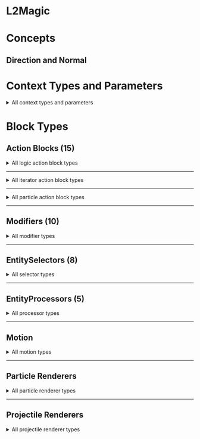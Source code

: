 # L2Magic

# Concepts

## Direction and Normal

# Context Types and Parameters

<details>
<summary>All context types and parameters</summary>


## Default Parameters
For all cases:
- PosX: current cursor position
- PosY: current cursor position
- PosZ: current cursor position
- CasterX: current caster position
- CasterY: current caster position
- CasterZ: current caster position

With Scheduler:
- Time: current scheduler time

## Spell Action
Parameters:
- TickUsing: ticks player is using this spell
- Power: The power factor of this spell
- CastX: Position where this spell is casted
- CastY: Position where this spell is casted
- CastZ: Position where this spell is casted

## Projectile
Parameters:
- TickCount: Ticks this projectile has existed
- ProjectileX: Position of this projectile (when root block is initiated)
- ProjectileY: Position of this projectile (when root block is initiated)
- ProjectileZ: Position of this projectile (when root block is initiated)

## Custom Particle
Parameters:
- TickCount: Ticks this particle has existed


</details>

# Block Types

## Action Blocks (15)

<details>
<summary>All logic action block types</summary>

### if

Executes either one of the 2 action blocks based on a condition

- param `predicate` (bool expression): condition
- param `action` (action block, default empty): action block to execute when predicate results in true
- param `fallback` (action block, default empty): action block to execute when predicate results in false

### list

Executes multiple action blocks at the same time, with the same context

- param `children` (list of action blocks): action blocks to execute

### delay

Delays execution of an action block

- param `tick` (int expression): tick to delay
- param `child` (action block): action block to be executed later

### move

Move the position and orientation of execution context

- param `modifiers` (list of modifier): a list of modifiers to move
- param `child` (action block): subsequent action block using new position and orientation

### processor

Selects entity using entity selectors, and process them using entity processors

- param `selector` (entity selector): selector to determine a list of entities to process
- param `processors` (list of entity processor): a list of processors to run over for the entities selected
- param `target` (enum):
  - `ENEMY`: all entities that are not allied with spell caster
  - `ENEMY_NO_FAMILY` all entities that are not allied with spell caster, except the ones that are the same type and
    don't hate spell caster
  - `ALLY`: all entities that are allied with spell caster
  - `ALLY_OR_FAMILY` all entities that are allied with spell caster, or the ones that are the same type and don't hate
    spell caster

Note:

- Using `ENEMY_NO_FAMILY` can help to prevent friendly fire without needing to setup team system
- Using `ALLY_OR_FAMILY` can help to give positive effects to other players without needing to setup team system

</details>

<hr>

<details>
<summary>All iterator action block types</summary>

All iterators have an optional param called `index`. It for specifying the name of iterating index as variable.
It starts from 0, and ends at `step-1`. You can use it to do calculation for subsequent blocks.

### iterate
Execute an action block for multiple times
- param `step` (int expression): step to iterate
- param `child` (action block): action block to execute repeatedly
- param `index` (optional string): variable name for index. If you don't need index as variable, just don't add this to the block to improve efficiency.

Note that most iterators are actually simplification of an `iterate` block with another commonly used block. 

### iterate_delayed
Execute an action block for multiple times, with delays between them.
- param `step` (int expression): step to iterate
- param `delay` (int expression): delay in ticks between steps
- param `child` (action block): action block to execute repeatedly
- param `index` (optional string): variable name for index. If you don't need index as variable, just don't add this to the block to improve efficiency.

Note that first step (`index` = 0) will be executed immediately.

### iterate_linear
Execute an action block for multuple times over a sequence of points on a straight line
- param `step` (int expression): step to iterate
- param `child` (action block): action block to execute repeatedly
- param `index` (optional string): variable name for index. If you don't need index as variable, just don't add this to the block to improve efficiency.

Other optional parameters:
- param `aloneDir` (double expression, default 0): step size along `dir`
- param `offset` (static vector, default (0,0,0)): alternative direction to move toward
- param `aloneOffset` (double expression, default 0): step size along alternative direction
- param `startFromOrigin` (static bool, default true): whether to start from `pos` or `pos+dir*alongDir+offset*alongOffset`.
Note that in either case, `index` will start from 0.

### iterate_arc
Execute an action block for multuple times over a sequence of points on an arc
- param `count` (int expression): total number of times to iterate
- param `child` (action block): action block to execute repeatedly
- param `index` (optional string): variable name for index. If you don't need index as variable, just don't add this to the block to improve efficiency.
- param `radius` (float expression): radius of the arc
- param `minAngle` (float expression, default -180): starting angle in degree
- param `maxAngle` (float expression, default 180): ending angle in degree
- param `maxInclusive` (static bool, default false):
  - If true, `index = 0` will be at `minAngle`, and `index = count - 1` will be at `maxAngle`
  - If false, `index = 0` will be at `minAngle`, and `index = count - 1` will ba 1 step away from `maxAngle`

If angle between `minAngle` and `maxAngle` is 360 degree, using `maxInclusive = false` yields uniform distribution over a circle.
However, if the angle in between is smaller, it's recommended to set `maxInclusive` to true.

Note that if you set `maxInclusive = true` while having `count = 1`, game will crash

### random_pos_fan
Select several random points on a fan with specified angle range and radius range. The chance of selecting at any point is the same regardless of the distance to origin.

Can also be used to select points on a ring (maxAngle-minAngle=360), on a pie (minRadius = 0), or on a circle (intersection of previous 2 special cases).

- param `count` (int expression): total number of times to iterate
- param `child` (action block): action block to execute repeatedly
- param `index` (optional string): variable name for index. If you don't need index as variable, just don't add this to the block to improve efficiency.
- param `minRadiuss` (float expression): minimum radius to select a point
- param `maxRadiuss` (float expression): maximum radius to select a point
- param `minAngle` (float expression, default -180): starting angle in degree
- param `maxAngle` (float expression, default 180): ending angle in degree

Extra variables: Normally iterators gives one variable defined by `index`, but this block gives 2 extra variables if you hve `index` defined:
- `<index>_radius`: the actual radius selected
- `<index>_angle`: the actual angle selected
If you use `index="i"`, then `"i_radius"` and `"i_angle"` will also be added to variable list.

</details>
<hr>
<details>
<summary>All particle action block types</summary>

### particle
### block_particle
### item_particle
### dust_particle
### transition_particle

</details>

<hr>

## Modifiers (10)

<details>
<summary>All modifier types</summary>

### forward
Move `pos` in the direction of `dir` by `distance`
- param `distance` (float expression)


### rotate
Rotate `dir` with normal vector of `normal`
- param `degree` (float expression): degree to rotate for Y-Rot
- param `vertical` (float expression, default 0): degree to rotate for X-Rot (positive means closer to normal)

### offset
Move `pos` with absolute offset
- param `x` (float expression, default 0)
- param `y` (float expression, default 0)
- param `z` (float expression, default 0)

### direction
Set `dir` to an absolute value. Will be normalized if it's not unit vector
- param `x` (float expression, default 0)
- param `y` (float expression, default 0)
- param `z` (float expression, default 0)

### random_offset
Move `pos` with a random offset
- param `shape` (enum), specifies the shape of the random distribution.
- param `x` (float expression, default 0): scales x-axis of the random vector
- param `y` (float expression, default 0): scales y-axis of the random vector
- param `z` (float expression, default 0): scales z-axis of the random vector

Shapes:
- `RECT`: uniform distribution of a `[-1,1]^3` unit cube. Same as using `offset` with `rand(-x,x)`, `rand(-y,y)`, `rand(-z-z)`
- `SPHERE`: uniform distribution on surface of a unit sphere. 
- `GAUSSIAN`: uniform Gaussian distribution.

### set_normal
Set `normal` to an absolute value. Will be normalized if it's not unit vector
- param `x` (float expression, default 0)
- param `y` (float expression, default 0)
- param `z` (float expression, default 0)
- 
### direction_to_normal
Let `dir` = `normal`

### normal_to_direction
Let `normal` = `dir`

### move_to_caster
Set `pos` to current caster position

### align_with_caster
Set `dir` to current caster facing

</details>

<hr>

## EntitySelectors (8)
<details>
<summary>All selector types</summary>

### self
Selects the caster itself

### move
Moves the position and orientation of the selector using modifiers, then invoke subsequent selectors
- param `modifiers`: a list of modifiers to move
- param `child`: subsequent selectors using new position and orientation

### box
Selects with a single bounding box of shape `[-size/2, size/2]x[0, y]x[-size/2, size/2]`.
- param `size` (float expression): width of the box
- param `y` (float expression): height of the box
- param `center` (static bool, default false):
  - If true, use `pos` as the center of the box
  - If false, use `pos` as the center bottom of the box

### compound
Merges results of multiple selectors
- param `function` (enum): `UNION` for merging
- param `selectors`: a list of selectors to merge

### line
A series of box selectors in a line
- param `step` (int expression): number of steps to move forward
- param `size` (float expression): size of the bounding box, also the step size to move forward

Note that there will be `step+1` boxes, from `pos` to `pos+dir*size*step`

### arc
A series of box selectors in an arc
- param `step` (int expression): number of steps to divide the arc
- param `radius` (float expression): radius of the arc
- param `size` (float expression): size of the bounding box
- param `minAngle` (float expression, default -180): starting angle in degree
- param `maxAngle` (float expression, default 180): ending angle in degree

Note that there will be `step+1` boxes, from `minAngle` to `maxAngle`

### cylinder
Approximated Cylinder selector with 5 boxes, from bottom center of the cylinder
- param `r` (float expression): radius of the cylinder
- param `y` (float expression): height of the cylinder

### ball
Approximated Ball selector with 7 boxes, from center of the ball
- param `r` (float expression): radius of the ball

</details>

<hr>

## EntityProcessors (5)
<details>
<summary>All processor types</summary>

### damage
- param `damage_type`: damage type id, vanilla or modded
- param `damage` (float expression) damage to deal
- param `indirect` (static bool, default false) make the damage indirect
- param `positioned` (static bool, default true) supply damage origin. 
Vanilla use it to calculate shield blocking, default damange knockback, etc

### knockback
Knock back target, facing from damage position to target.
Triggers knockback events.
Exact effect affected by knockback resistance.
- param `knockback` (float expression), knockback strength
- param `angle` (float expression, default 0), angle to shift the knockback direction in Y-Rot
- param `tilt` (float expression, default 0), angle to shift the knockback direction in X-Rot

Note that y-axis component in knockback vector will be discarded. Use `push` if you want y-axis movement.

### push
Push target, facing depending on parameter. Unaffected by knockback resistance.
- param `speed` (float expression), push strength
- param `angle` (float expression, default 0), angle to shift the push direction in Y-Rot
- param `tilt` (float expression, default 0), angle to shift the push direction in X-Rot
- param `vector`: enum that determines push direction:
  - `UNIFORM`: push direction aligns with `dir`
  - `TO_CENTER`: push direction is a factor from `pos` to entity center
  - `TO_BOTTOM`: push direction is a factor from `pos` to entity position

### effect
- param `effect`: mob effect ID
- param `duration` (int expression): duration of effect in ticks
- param `amplifier` (int expression, default 0): level of effect, Lv.I is 0
- param `ambient` (static bool, default false): if the effect is ambient (constantly refreshed)
- param `visible` (static bool, default true): if the effect shows effect particles

### property
- param `duration` (int expression)
- param `property`: enum that determines which property to set
  - `IGNITE` set entity to be ignited for x ticks
  - `FREEZE` set entity to be frozen for x ticks already 
(note that entity unfroze at double rate, so it's x/2 ticks to continue freezing)

</details>

<hr>

## Motion

<details>
<summary>All motion types</summary>

</details>

<hr>

## Particle Renderers

<details>
<summary>All particle renderer types</summary>

</details>

<hr>

## Projectile Renderers

<details>
<summary>All projectile renderer types</summary>

</details>